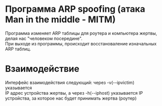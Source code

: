 # Программа ARP spoofing (атака Man in the middle - MITM)  
Программа изменяет ARP таблицы для роутера и компьютера жертвы, делая нас "человеком посередине".   
При выходе из программы, происходит восстановаление изначальных ARP таблиц.   
# Взаимодействие
Интерфейс взаимодействия следующий: через -v(--ipvictim) указывается   
IP адрес устройства жертвы, а через -h(--iphost) указывается IP устройства, за которое нас будет принимать жертва (роутер)

